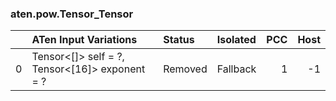 ### aten.pow.Tensor_Tensor
|    | ATen Input Variations                             | Status   | Isolated   |   PCC |   Host |
|---:|:--------------------------------------------------|:---------|:-----------|------:|-------:|
|  0 | Tensor<[]> self = ?,<br>Tensor<[16]> exponent = ? | Removed  | Fallback   |     1 |     -1 |

